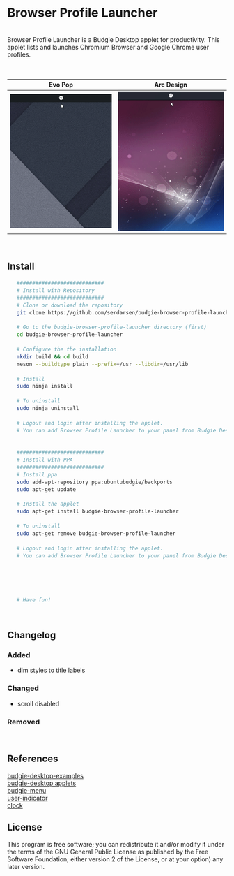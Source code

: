 Browser Profile Launcher
========

<br/>
Browser Profile Launcher is a Budgie Desktop applet for productivity. This applet lists and launches Chromium Browser and Google Chrome user profiles.<br/><br/>  


Evo Pop                    |  Arc Design
:-------------------------:|:-------------------------:
<img src="https://raw.githubusercontent.com/serdarsen/budgie-browser-profile-launcher/master/screenshots/screenshot4.gif" width="416"/>  |  <img src="https://raw.githubusercontent.com/serdarsen/budgie-browser-profile-launcher/master/screenshots/screenshot5.gif" width="416"/>

<br/>

Install
-------
```bash
   ############################
   # Install with Repository
   ############################
   # Clone or download the repository
   git clone https://github.com/serdarsen/budgie-browser-profile-launcher.git

   # Go to the budgie-browser-profile-launcher directory (first)
   cd budgie-browser-profile-launcher

   # Configure the the installation
   mkdir build && cd build
   meson --buildtype plain --prefix=/usr --libdir=/usr/lib

   # Install
   sudo ninja install

   # To uninstall
   sudo ninja uninstall

   # Logout and login after installing the applet.
   # You can add Browser Profile Launcher to your panel from Budgie Desktop Settings.


   ############################
   # Install with PPA
   ############################
   # Install ppa
   sudo add-apt-repository ppa:ubuntubudgie/backports
   sudo apt-get update
   
   # Install the applet
   sudo apt-get install budgie-browser-profile-launcher
   
   # To uninstall
   sudo apt-get remove budgie-browser-profile-launcher

   # Logout and login after installing the applet.
   # You can add Browser Profile Launcher to your panel from Budgie Desktop Settings.





   # Have fun!
```

<br/>

Changelog
-------
### Added
* dim styles to title labels
### Changed
* scroll disabled
### Removed

<br/>

References
-------

[budgie-desktop-examples](https://github.com/budgie-desktop/budgie-desktop-examples/tree/master/python_project)<br/>
[budgie-desktop applets](https://github.com/solus-project/budgie-desktop/tree/master/src/applets)<br/>
[budgie-menu](https://github.com/budgie-desktop/budgie-desktop/tree/master/src/applets/budgie-menu)<br/>
[user-indicator](https://github.com/solus-project/budgie-desktop/tree/master/src/applets/user-indicator)<br/>
[clock](https://github.com/solus-project/budgie-desktop/tree/master/src/applets/clock)

License
-------

This program is free software; you can redistribute it and/or modify it under the terms of the GNU General Public License as published by the Free Software Foundation; either version 2 of the License, or at your option) any later version.

